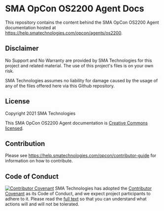 # SMA OpCon OS2200 Agent Docs

This repository contains the content behind the SMA OpCon OS2200 Agent documentation hosted at <https://help.smatechnologies.com/opcon/agents/os2200>.

## Disclaimer

No Support and No Warranty are provided by SMA Technologies for this project and related material. The use of this project's files is on your own risk.

SMA Technologies assumes no liability for damage caused by the usage of any of the files offered here via this Github repository.

## License

Copyright 2021 SMA Technologies

This SMA OpCon OS2200 Agent documentation is [Creative Commons licensed](LICENSE).

## Contribution

Please see <https://help.smatechnologies.com/opcon/contributor-guide> for information on how to contribute.

## Code of Conduct

[![Contributor Covenant](https://img.shields.io/badge/Contributor%20Covenant-v2.0%20adopted-ff69b4.svg)](code-of-conduct.md)
SMA Technologies has adopted the [Contributor Covenant](CODE_OF_CONDUCT.md) as its Code of Conduct, and we expect project participants to adhere to it. Please read the [full text](CODE_OF_CONDUCT.md) so that you can understand what actions will and will not be tolerated.
